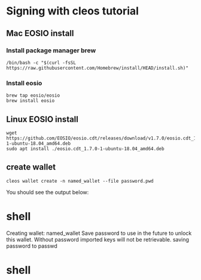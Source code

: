 # Signing with cleos tutorial


## Mac EOSIO install

### Install package manager brew

```
/bin/bash -c "$(curl -fsSL https://raw.githubusercontent.com/Homebrew/install/HEAD/install.sh)"

```
### Install eosio
```
brew tap eosio/eosio
brew install eosio

```


## Linux EOSIO install
```
wget https://github.com/EOSIO/eosio.cdt/releases/download/v1.7.0/eosio.cdt_1.7.0-1-ubuntu-18.04_amd64.deb
sudo apt install ./eosio.cdt_1.7.0-1-ubuntu-18.04_amd64.deb
```

## create wallet
```
cleos wallet create -n named_wallet --file password.pwd

```
You should see the output below: 

# shell
Creating wallet: named_wallet
Save password to use in the future to unlock this wallet.
Without password imported keys will not be retrievable.
saving password to passwd
# shell